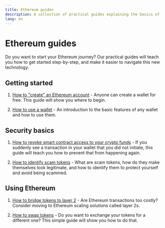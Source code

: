 ```yaml
---
title: Ethereum guides
description: A collection of practical guides explaining the basics of using Ethereum for beginners.
lang: en
---
```


# Ethereum guides

Do you want to start your Ethereum journey? Our practical guides will teach you how to get started step-by-step, and make it easier to navigate this new technology.

## Getting started

1. [How to "create" an Ethereum account](/guides/how-to-create-an-ethereum-account/) - Anyone can create a wallet for free. This guide will show you where to begin.

2. [How to use a wallet](/guides/how-to-use-a-wallet/) - An introduction to the basic features of any wallet and how to use them.

## Security basics

1. [How to revoke smart contract access to your crypto funds](/guides/how-to-revoke-token-access/) - If you suddenly see a transaction in your wallet that you did not initiate, this guide will teach you how to prevent that from happening again.

2. [How to identify scam tokens](/guides/how-to-id-scam-tokens/) - What are scam tokens, how do they make themselves look legitimate, and how to identify them to protect yourself and avoid being scammed.

## Using Ethereum

1. [How to bridge tokens to layer 2](/guides/how-to-use-a-bridge/) - Are Ethereum transactions too costly? Consider moving to Ethereum scaling solutions called layer 2s.

2. [How to swap tokens](/guides/how-to-swap-tokens/) - Do you want to exchange your tokens for a different one? This simple guide will show you how to do that.
